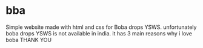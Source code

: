 # bba
Simple website made with html and css for Boba drops YSWS.
unfortunately boba drops YSWS is not available in india.
it has 3 main reasons why i love boba
THANK YOU
